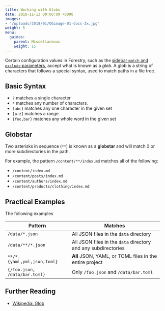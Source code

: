```yaml
---
title: Working with Globs
date: 2018-11-13 00:00:00 +0000
images:
- "/uploads/2018/01/OGimage-01-docs-3x.jpg"
weight: 5
menu:
  guides:
    parent: Miscellaneous
    weight: 15
---
```


Certain configuration values in Forestry, such as the [sidebar `match` and `exclude` parameters,](/docs/settings/content-sections/) accept what is known as a _glob_. A glob is a string of characters that follows a special syntax, used to match paths in a file tree.

## Basic Syntax

- `?` matches a single character
- `*` matches any number of characters.
- `[abc]` matches any one character in the given set
- `[a-z]` matches a range.
- `{foo,bar}` matches any whole word in the given set

## Globstar

Two asterisks in sequence (`**`) is known as a **globstar** and will match 0 or more subdirectories in the path.

For example, the pattern `/content/**/index.md` matches all of the following:

- `/content/index.md`
- `/content/posts/index.md`
- `/content/authors/index.md`
- `/content/products/clothing/index.md`


## Practical Examples

The following examples

| Pattern | Matches |
| --- | --- |
| <span style="white-space:nowrap;"> `/data/*.json` </span> | All JSON files in the `data` directory |
| <span style="white-space:nowrap;"> `/data/**/*.json` </span> | All JSON files in the `data` directory and any subdirectories |
| <span style="white-space:nowrap;"> `**/*.{yaml,yml,json,toml}` </span> | **All** JSON, YAML, or TOML files in the entire project |
| <span style="white-space:nowrap;"> `{/foo.json, /data/bar.toml}` </span> | Only `/foo.json` and `/data/bar.toml`  |

## Further Reading

- [Wikipedia: Glob](https://en.wikipedia.org/wiki/Glob_(programming))
